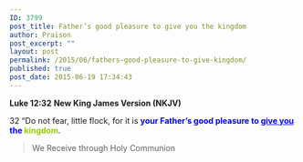 ```yaml
---
ID: 3799
post_title: Father’s good pleasure to give you the kingdom
author: Praison
post_excerpt: ""
layout: post
permalink: /2015/06/fathers-good-pleasure-to-give-kingdom/
published: true
post_date: 2015-06-19 17:34:43
---
```

<strong>Luke 12:32</strong>
<strong> New King James Version (NKJV)</strong>

32 “Do not fear, little flock, for it is <span style="color: #0000ff;"><strong>your Father’s good pleasure to <span style="text-decoration: underline;">give you</span> the <span style="color: #99cc00;">kingdom</span></strong></span>.
<blockquote>We Receive through Holy Communion</blockquote>